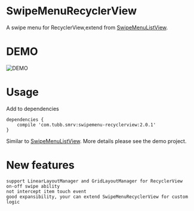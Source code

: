 SwipeMenuRecyclerView
=================
A swipe menu for RecyclerView,extend from [SwipeMenuListView](https://github.com/baoyongzhang/SwipeMenuListView).

DEMO
====
![DEMO](https://github.com/TUBB/SwipeMenuRecyclerView/blob/master/art/demo.gif)

Usage
======
Add to dependencies
```
dependencies {
    compile 'com.tubb.smrv:swipemenu-recyclerview:2.0.1'
}
```
Similar to [SwipeMenuListView](https://github.com/baoyongzhang/SwipeMenuListView).
More details please see the demo project.

New features
============
    support LinearLayoutManager and GridLayoutManager for RecyclerView
    on-off swipe ability
    not intercept item touch event
    good expansibility, your can extend SwipeMenuRecyclerView for custom logic
